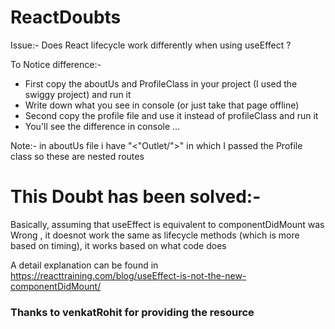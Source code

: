 # ReactDoubts
Issue:-
  Does React lifecycle work differently when using useEffect ?
  
To Notice difference:- 
  - First copy the aboutUs and ProfileClass in your project (I used the swiggy project) and run it
  - Write down what you see in console (or just take that page offline)
  - Second copy the profile file and use it instead of profileClass and run it
  - You'll see the difference in console ...

Note:- in aboutUs file i have "<"Outlet/">" in which I passed the Profile class so these are nested routes

# This Doubt has been solved:-
 Basically, assuming that useEffect is equivalent to componentDidMount was Wrong , it doesnot work the same as lifecycle methods (which is more based on timing), it works  based on what code does
 
 A detail explanation can be found in https://reacttraining.com/blog/useEffect-is-not-the-new-componentDidMount/


### Thanks to venkatRohit for providing the resource
